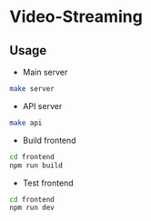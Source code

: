 # Video-Streaming

## Usage

- Main server

```bash
make server
```

- API server

```bash
make api
```
- Build frontend

```bash
cd frontend
npm run build
```

- Test frontend

```bash
cd frontend
npm run dev
```
